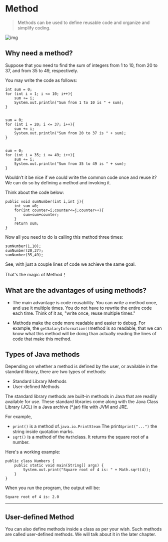 # Method

> Methods can be used to define reusable code and organize and simplify coding.

![img](https://lh3.googleusercontent.com/0fymDuekiDEcBo6qxg7qDN7pED0sStH3uXlo8uTPurqTTFxd_oMi0AYG7Ff1C_DKvFgSNFyLXUIlxP74RSW1rsIuz1tmfOvKUknxBUlccH222WStnqb4necD53qmffy_1oJAGq5nQEnNArb0-LZE9V_z6-MXjcia8Ei41nBLyPFwmo0S--NltaNIpCpKngBaEMsuPDns-O20HDuRUz-tpn2E1sUHRZfttpgbbvSllD7r6CrHmCjm3Fpw42RDkAjYM4n5fT6Qvvc9mi4_CFxYI0rpHQfW-xHunZGRMWDgLARmW0A7_WYKyzKUP9CRDpHV01gXis-8U7JJtoAXHgZARz4uC0Tok2Ul6bRgHfFz40UMn7DWqmp3d05Vz7LQXlKCCsgtVAqVcaXmIpZKJUsl-k_b5u-iuhDm8fG38aW7tB3Mt1161dvp8Ph6NSRJcazznDnpPMJiO3zrcs7anJkKZFvn3c5OPeSZvEfJHqs99CHetHYEqXL15uzqhlVJZBV0FRv5C4VH3ACT5nrLpxVseciYkNSYviJXmgko_Iyr2D3RjnMRYjEGdVUtwCBE8gIsgxmvgwvtrizAf2f4OWoKD6GTzn-6ESi-NH0RlOEfHQdYjegodQD4jW0oK9KFqOM=s1080-no)

## Why need a method?

Suppose that you need to find the sum of integers from 1 to 10, from 20 to 37, and from 35 to 49, respectively.

You may write the code as follows:

```
int sum = 0;
for (int i = 1; i <= 10; i++){
    sum += i;
    System.out.println("Sum from 1 to 10 is " + sum);
}


sum = 0;
for (int i = 20; i <= 37; i++){
    sum += i;
    System.out.println("Sum from 20 to 37 is " + sum);
}


sum = 0;
for (int i = 35; i <= 49; i++){
    sum += i;
    System.out.println("Sum from 35 to 49 is " + sum);
}
```

Wouldn’t it be nice if we could write the common code once and reuse it? We can do so by defining a method and invoking it.

Think about the code below:

```
public void sumNumber(int i,int j){
    int sum =0;
    for(int counter=i;counter<=j;counter++){
        sum=sum+counter;
    }
    return sum;
}
```

Now all you need to do is calling this method three times:

```
sumNumber(1,10);
sumNumber(20,37);
sumNumber(35,49);
```

See, with just a couple lines of code we achieve the same goal.

That's the magic of Method！

## What are the advantages of using methods?

- The main advantage is code reusability. You can write a method once, and use it multiple times. You do not have to rewrite the entire code each time. Think of it as, "write once, reuse multiple times."

- Methods make the code more readable and easier to debug. For example, the `getSalaryInformation()`method is so readable, that we can know what this method will be doing than actually reading the lines of code that make this method.

## Types of Java methods

Depending on whether a method is defined by the user, or available in the standard library, there are two types of methods:

- Standard Library Methods
- User-defined Methods

The standard library methods are built-in methods in Java that are readily available for use. These standard libraries come along with the Java Class Library (JCL) in a Java archive (*.jar) file with JVM and JRE.

For example,

- `print()` is a method of.`java.io.PrintSteam` The prints`print("...")` the string inside quotation marks.
- `sqrt()` is a method of the `Math`class. It returns the square root of a number.

Here's a working example:

```
public class Numbers {
    public static void main(String[] args) {
        System.out.print("Square root of 4 is: " + Math.sqrt(4));
    }
}
```

When you run the program, the output will be:

```
Square root of 4 is: 2.0
```

------

## User-defined Method

You can also define methods inside a class as per your wish. Such methods are called user-defined methods. We will talk about it in the later chapter.